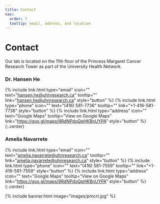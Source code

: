 ```yaml
---
title: Contact
nav:
  order: 7
  tooltip: email, address, and location
---
```


# <i class="fas fa-envelope"></i>Contact

Our lab is located on the 11th floor of the Princess Margaret Cancer Research Tower as part of the University Health Network. 

### Dr. Hansen He

{%
  include link.html
  type="email"
  icon=""
  text="hansen.he@uhnresearch.ca"
  tooltip=""
  link="hansen.he@uhnresearch.ca"
  style="button"
%}
{%
  include link.html
  type="phone"
  icon=""
  text="(416) 581-7736"
  tooltip=""
  link="+1-416-581-7736"
  style="button"
%}
{%
  include link.html
  type="address"
  icon=""
  text="Google Maps"
  tooltip="View on Google Maps"
  link="https://goo.gl/maps/9RdNPdoQpHKBnUYPA"
  style="button"
%}
{:.center}

### Amelia Navarrete
{%
  include link.html
  type="email"
  icon=""
  text="amelia.navarrete@uhnresearch.ca"
  tooltip=""
  link="amelia.navarrete@uhnresearch.ca"
  style="button"
%}
{%
  include link.html
  type="phone"
  icon=""
  text="(416) 581-7559"
  tooltip=""
  link="+1-416-581-7559"
  style="button"
%}
{%
  include link.html
  type="address"
  icon=""
  text="Google Maps"
  tooltip="View on Google Maps"
  link="https://goo.gl/maps/9RdNPdoQpHKBnUYPA"
  style="button"
%}
{:.center}

{% include banner.html image="images/pmcrt.jpg" %}


